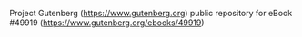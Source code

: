 Project Gutenberg (https://www.gutenberg.org) public repository for eBook #49919 (https://www.gutenberg.org/ebooks/49919)
